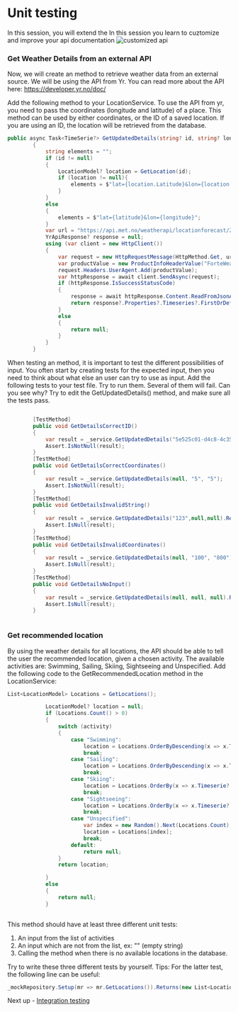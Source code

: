 # Unit testing
In this session, you will extend the 
In this session you learn to cuztomize and improve your api documentation
![customized api](customized-api.PNG)

### Get Weather Details from an external API
Now, we will create an method to retrieve weather data from an external source. We will be using the API from Yr. You can read more about the API here: https://developer.yr.no/doc/

Add the following method to your LocationService. To use the API from yr, you need to pass the coordinates (longitude and latitude) of a place. This method can be used by either coordinates, or the ID of a saved location. If you are using an ID, the location will be retrieved from the database.
```C#
public async Task<TimeSerie?> GetUpdatedDetails(string? id, string? longitude, string? latitude)
        {
            string elements = "";
            if (id != null)
            {
                LocationModel? location = GetLocation(id);
                if (location != null){
                    elements = $"lat={location.Latitude}&lon={location.Longitude}";
                }
            }
            else
            {
                elements = $"lat={latitude}&lon={longitude}";
            }
            var url = "https://api.met.no/weatherapi/locationforecast/2.0/compact?" + elements;
            YrApiResponse? response = null;
            using (var client = new HttpClient())
            {
                var request = new HttpRequestMessage(HttpMethod.Get, url);
                var productValue = new ProductInfoHeaderValue("ForteWeatherApp", "1.0");
                request.Headers.UserAgent.Add(productValue);
                var httpResponse = await client.SendAsync(request);
                if (httpResponse.IsSuccessStatusCode)
                {
                    response = await httpResponse.Content.ReadFromJsonAsync<YrApiResponse>();
                    return response?.Properties?.Timeseries?.FirstOrDefault();
                }
                else
                {
                    return null;
                }
            }
        }
```

When testing an method, it is important to test the different possibilities of input. You often start by creating tests for the expected input, then you need to think about what else an user can try to use as input. Add the following tests to your test file. Try to run them. Several of them will fail. Can you see why? Try to edit the GetUpdatedDetails() method, and make sure all the tests pass. 

```C#

        [TestMethod]
        public void GetDetailsCorrectID()
        {
            var result = _service.GetUpdatedDetails("5e525c01-d4c8-4c35-a7da-f4ad7b19dd59", null, null);
            Assert.IsNotNull(result);
        }
        [TestMethod]
        public void GetDetailsCorrectCoordinates()
        {
            var result = _service.GetUpdatedDetails(null, "5", "5");
            Assert.IsNotNull(result);
        }
        [TestMethod]
        public void GetDetailsInvalidString()
        {
            var result = _service.GetUpdatedDetails("123",null,null).Result;
            Assert.IsNull(result);
        }
        [TestMethod]
        public void GetDetailsInvalidCoordinates()
        {
            var result = _service.GetUpdatedDetails(null, "100", "800").Result;
            Assert.IsNull(result);
        }
        [TestMethod]
        public void GetDetailsNoInput()
        {
            var result = _service.GetUpdatedDetails(null, null, null).Result;
            Assert.IsNull(result);
        }
        
```

### Get recommended location
By using the weather details for all locations, the API should be able to tell the user the recommended location, given a chosen activity. The available activities are: Swimming, Sailing, Skiing, Sightseeing and Unspecified. 
Add the following code to the GetRecommendedLocation method in the LocationService: 

```C#
List<LocationModel> Locations = GetLocations();

            LocationModel? location = null;
            if (Locations.Count() > 0)
            {
                switch (activity)
                {
                    case "Swimming":
                        location = Locations.OrderByDescending(x => x.Timeserie?.Data.Instant.Details.Air_temperature).First();
                        break;
                    case "Sailing":
                        location = Locations.OrderByDescending(x => x.Timeserie?.Data.Instant.Details.Wind_speed).First();
                        break;
                    case "Skiing":
                        location = Locations.OrderBy(x => x.Timeserie?.Data.Instant.Details.Air_temperature).First();
                        break;
                    case "Sightseeing":
                        location = Locations.OrderBy(x => x.Timeserie?.Data.Instant.Details.Air_pressure_at_sea_level).First();
                        break;
                    case "Unspecified":
                        var index = new Random().Next(Locations.Count);
                        location = Locations[index];
                        break;
                    default:
                        return null;
                }
                return location;

            }
            else
            {
                return null;
            }
            
 ```
 
 This method should have at least three different unit tests: 
 1. An input from the list of activities
 2. An input which are not from the list, ex: "" (empty string)
 3. Calling the method when there is no available locations in the database.

Try to write these three different tests by yourself. 
Tips: For the latter test, the following line can be useful: 
```C#
_mockRepository.Setup(mr => mr.GetLocations()).Returns(new List<LocationEntity>());
```




Next up - [Integration testing](02-service-layer.md)
